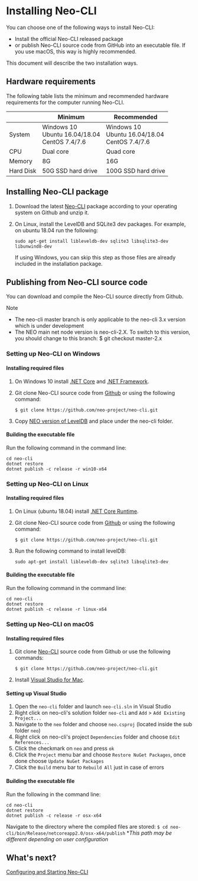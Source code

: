 # Installing Neo-CLI

You can choose one of the following ways to install Neo-CLI:

- Install the official Neo-CLI released package
- or publish Neo-CLI source code from GitHub into an executable file. If you use macOS, this way is highly recommended.

This document will describe the two installation ways.

## Hardware requirements

The following table lists the minimum and recommended hardware requirements for the computer running Neo-CLI.

|           | Minimum                                              | Recommended                                          |
| --------- | ---------------------------------------------------- | ---------------------------------------------------- |
| System    | Windows 10<br/>Ubuntu 16.04/18.04<br/>CentOS 7.4/7.6 | Windows 10<br/>Ubuntu 16.04/18.04<br/>CentOS 7.4/7.6 |
| CPU       | Dual core                                            | Quad core                                            |
| Memory    | 8G                                                   | 16G                                                  |
| Hard Disk | 50G SSD hard drive                                   | 100G SSD hard drive                                  |

## Installing Neo-CLI package

1. Download the latest [Neo-CLI](https://github.com/neo-project/neo-cli/releases) package according to your operating system on Github and unzip it.

2. On Linux, install the LevelDB and SQLite3 dev packages. For example, on ubuntu 18.04 run the following:

   ```
   sudo apt-get install libleveldb-dev sqlite3 libsqlite3-dev libunwind8-dev
   ```

   If using Windows, you can skip this step as those files are already included in the installation package.

## Publishing from Neo-CLI source code

You can download and compile the Neo-CLI source directly from Github.

> [!Note] 
>
> - The neo-cli master branch is only applicable to the neo-cli 3.x version which is under development
> - The NEO main net node version is neo-cli-2.X. To switch to this version, you should change to this branch: $ git checkout master-2.x

### Setting up Neo-CLI on Windows

#### Installing required files

1. On Windows 10 install [.NET Core](<https://www.microsoft.com/net/download/windows>) and [.NET Framework](https://www.microsoft.com/net/download/windows).
  
2. Git clone Neo-CLI source code from [Github](https://github.com/neo-project/neo-cli.git) or using the following command:

   ```
   $ git clone https://github.com/neo-project/neo-cli.git
   ```

3. Copy [NEO version of LevelDB](https://github.com/neo-project/leveldb) and place under the neo-cli folder.


#### Building the executable file

Run the following command in the command line:

```
cd neo-cli
dotnet restore
dotnet publish -c release -r win10-x64
```

### Setting up Neo-CLI on Linux

#### Installing required files

1. On Linux (ubuntu 18.04) install [.NET Core Runtime](https://www.microsoft.com/net/download/linux).

2. Git clone Neo-CLI source code from [Github](https://github.com/neo-project/neo-cli.git) or using the following command:

   ```
   $ git clone https://github.com/neo-project/neo-cli.git
   ```

3. Run the following command to install levelDB:

   ```
   sudo apt-get install libleveldb-dev sqlite3 libsqlite3-dev
   ```

#### Building the executable file

Run the following command in the command line:

```
cd neo-cli
dotnet restore
dotnet publish -c release -r linux-x64
```

### Setting up Neo-CLI on macOS

#### Installing required files

1. Git clone [Neo-CLI](https://github.com/neo-project/neo-cli.git) source code from Github or use the following commands:

   ```
   $ git clone https://github.com/neo-project/neo-cli.git
   ```
4. Install [Visual Studio for Mac](https://www.visualstudio.com/vs/mac/).

#### Setting up Visual Studio

1. Open the `neo-cli` folder and launch `neo-cli.sln` in Visual Studio
2. Right click on neo-cli's solution folder `neo-cli` and `Add` > `Add Existing Project...`
3. Navigate to the `neo` folder and choose `neo.csproj` (located inside the sub folder `neo`)
4. Right click on neo-cli's project `Dependencies` folder and choose `Edit References...`
5. Click the checkmark on `neo` and press `ok`
6. Click the `Project` menu bar and choose `Restore NuGet Packages`, once done choose `Update NuGet Packages`
7. Click the `Build` menu bar to `Rebuild All` just in case of errors

#### Building the executable file

Run the following in the command line:

```
cd neo-cli
dotnet restore
dotnet publish -c release -r osx-x64
```

Navigate to the directory where the compiled files are stored:
`$ cd neo-cli/bin/Release/netcoreapp2.0/osx-x64/publish`
**This path may be different depending on user configuration*

## What's next?

[Configuring and Starting Neo-CLI](config.md)